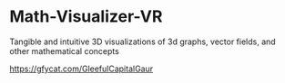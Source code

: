 # Math-Visualizer-VR
Tangible and intuitive 3D visualizations of 3d graphs, vector fields, and other mathematical concepts

https://gfycat.com/GleefulCapitalGaur
